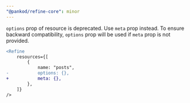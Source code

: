 ```yaml
---
"@pankod/refine-core": minor
---
```


`options` prop of resource is deprecated. Use `meta` prop instead. To ensure backward compatibility, `options` prop will be used if `meta` prop is not provided.

```diff
<Refine
    resources={[
        {
            name: "posts",
-           options: {},
+           meta: {},
        },
    ]}
/>
```
